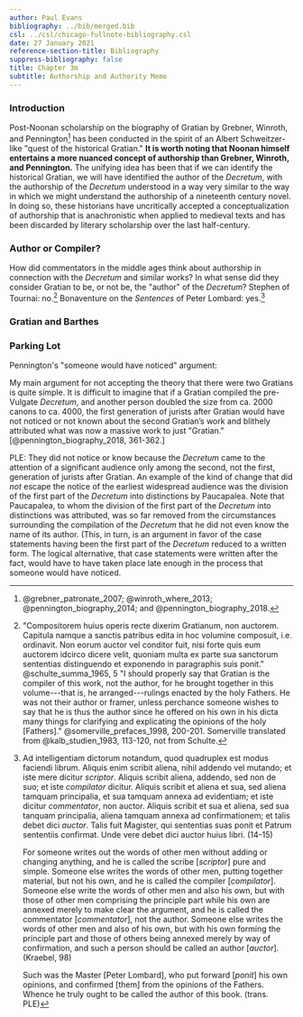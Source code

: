 ```yaml
---
author: Paul Evans
bibliography: ../bib/merged.bib
csl: ../csl/chicago-fullnote-bibliography.csl
date: 27 January 2021
reference-section-title: Bibliography
suppress-bibliography: false
title: Chapter 3m
subtitle: Authorship and Authority Memo
---
```

### Introduction

Post-Noonan scholarship on the biography of Gratian by Grebner,
Winroth, and Pennington[^1] has been conducted in the spirit of an
Albert Schweitzer-like "quest of the historical Gratian." **It is
worth noting that Noonan himself entertains a more nuanced concept
of authorship than Grebner, Winroth, and Pennington.** The unifying
idea has been that if we can identify the historical Gratian, we
will have identified the author of the *Decretum*, with the authorship
of the *Decretum* understood in a way very similar to the way in
which we might understand the authorship of a nineteenth century
novel. In doing so, these historians have uncritically accepted a
conceptualization of authorship that is anachronistic when applied
to medieval texts and has been discarded by literary scholarship
over the last half-century.

[^1]: @grebner_patronate_2007; @winroth_where_2013; @pennington_biography_2014; and @pennington_biography_2018.

### Author or Compiler?

How did commentators in the middle ages think about authorship in
connection with the *Decretum* and similar works? In what sense did
they consider Gratian to be, or not be, the "author" of the *Decretum*?
Stephen of Tournai: no.[^2] Bonaventure on the *Sentences* of Peter
Lombard: yes.[^3]

[^2]: "Compositorem huius operis recte dixerim Gratianum, non
auctorem. Capitula namque a sanctis patribus edita in hoc volumine
composuit, i.e. ordinavit. Non eorum auctor vel conditor fuit, nisi
forte quis eum auctorem idcirco dicere velit, quoniam multa ex parte
sua sanctorum sententias distinguendo et exponendo in paragraphis
suis ponit." @schulte_summa_1965, 5 "I should properly say that
Gratian is the compiler of this work, not the author, for he brought
together in this volume---that is, he arranged---rulings enacted
by the holy Fathers. He was not their author or framer, unless
perchance someone wishes to say that he is thus the author since
he offered on his own in his dicta many things for clarifying and
explicating the opinions of the holy [Fathers]."
@somerville_prefaces_1998, 200-201. Somerville translated from
@kalb_studien_1983, 113-120, not from Schulte.

[^3]: Ad intelligentiam dictorum notandum, quod quadruplex est modus
faciendi librum. Aliquis enim scribit aliena, nihil addendo vel
mutando; et iste mere dicitur *scriptor*. Aliquis scribit aliena,
addendo, sed non de suo; et iste *compilator* dicitur. Aliquis
scribit et aliena et sua, sed aliena tamquam principalia, et sua
tamquam annexa ad evidentiam; et iste dicitur *commentator*, non
auctor. Aliquis scribit et sua et aliena, sed sua tanquam principalia,
aliena tamquam annexa ad confirmationem; et talis debet dici *auctor*.
Talis fuit Magister, qui sententias suas ponit et Patrum sententiis
confirmat. Unde vere debet dici auctor huius libri. (14-15)

    For someone writes out the words of other men without adding
    or changing anything, and he is called the scribe [*scriptor*]
    pure and simple. Someone else writes the words of other men,
    putting together material, but not his own, and he is called
    the compiler [*compilator*]. Someone else write the words of
    other men and also his own, but with those of other men comprising
    the principle part while his own are annexed merely to make
    clear the argument, and he is called the commentator [*commentator*],
    not the author. Someone else writes the words of other men and
    also of his own, but with his own forming the principle part
    and those of others being annexed merely by way of confirmation,
    and such a person should be called an author [*auctor*]. (Kraebel,
    98)

    Such was the Master [Peter Lombard], who put forward [*ponit*]
    his own opinions, and confirmed [them] from the opinions of the
    Fathers. Whence he truly ought to be called the author of this
    book. (trans. PLE)

### Gratian and Barthes

### Parking Lot

Pennington's "someone would have noticed" argument:

My main argument for not accepting the theory that there were two
Gratians is quite simple. It is difficult to imagine that if a
Gratian compiled the pre-Vulgate *Decretum*, and another person
doubled the size from ca. 2000 canons to ca. 4000, the first
generation of jurists after Gratian would have not noticed or not
known about the second Gratian’s work and blithely attributed what
was now a massive work to just "Gratian."[@pennington_biography_2018,
361-362.]

PLE: They did not notice or know because the *Decretum* came to the
attention of a significant audience only among the second, not the
first, generation of jurists after Gratian. An example of the kind
of change that did *not* escape the notice of the earliest widespread
audience was the division of the first part of the *Decretum* into
distinctions by Paucapalea. Note that Paucapalea, to whom the
division of the first part of the *Decretum* into distinctions was
attributed, was so far removed from the circumstances surrounding
the compilation of the *Decretum* that he did not even know the
name of its author. (This, in turn, is an argument in favor of the
case statements having been the first part of the *Decretum* reduced
to a written form. The logical alternative, that case statements
were written after the fact, would have to have taken place late
enough in the process that someone would have noticed.
